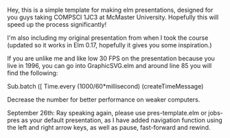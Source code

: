 Hey, this is a simple template for making elm presentations, designed for you guys taking
COMPSCI 1JC3 at McMaster University. Hopefully this will speed up the process significantly!

I'm also including my original presentation from when I took the course (updated so it works in
Elm 0.17, hopefully it gives you some inspiration.)

If you are unlike me and like low 30 FPS on the presentation because you live in 1996, you can go into
GraphicSVG.elm and around line 85 you will find the following:

Sub.batch ([ Time.every (1000/60*millisecond) (createTimeMessage)

Decrease the number for better performance on weaker computers.

September 26th: Ray speaking again, please use pres-template.elm or jobs-pres as your default 
presentation, as I have added navigation function using the left and right arrow keys, as well
as pause, fast-forward and rewind.
